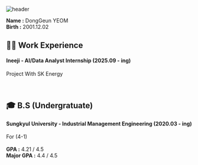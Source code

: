 ![header](https://capsule-render.vercel.app/api?type=waving&color=gradient&height=180&section=header&text=Dong_Geun_YEOM&fontSize=80)
 
__Name :__ DongGeun YEOM <br/>
__Birth :__ 2001.12.02 <br/>

## 🏃‍➡️ Work Experience
#### Ineeji - AI/Data Analyst Internship (2025.09 - ing) <br/>
Project With SK Energy <br/>
<br/>
<br/>

## 🎓 B.S (Undergratuate)
#### Sungkyul University - Industrial Management Engineering (2020.03 - ing) <br/>
For (4-1) <br/>
<br/>
__GPA :__ 4.21 / 4.5 <br/>
__Major GPA :__ 4.4 / 4.5 <br/>
